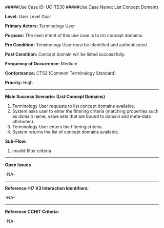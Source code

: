#####Use Case ID: UC-TS30
#####Use Case Name: List Concept Domains

**Level:**                     User Level Goal

**Primary Actors:**            Terminology User  

**Purpose:**                   The main intent of this use case is to list concept domains.

**Pre Condition:**             Terminology User must be identified and authenticated. 

**Post Condition:**            Concept domain will be listed successfully.

**Frequency of Occurrence:**   Medium

**Conformance:**             	 CTS2 (Common Terminology Standard)

**Priority:**                  High
__________________________________________________________
**Main Success Scenario: (List Concept Domains)**

1.	Terminology User requests to list concept domains available.
2.	System asks user to enter the filtering criteria (matching properties such as domain name, value sets that are bound to domain and meta-data attributes).
3.	Terminology User enters the filtering criteria.
4.	System returns the list of concept domains available.

**Sub-Flow:**

1. Invalid filter criteria

_______________________________________________________________
**Open Issues**

-NA-
_______________________________________________________________
**Reference Hl7 V3 Interaction Identifiers:**

-NA-
_______________________________________________________________
**Reference CCHIT Criteria:**

-NA-

